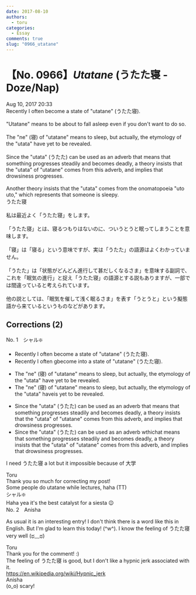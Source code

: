 ```yaml
---
date: 2017-08-10
authors:
  - toru
categories:
  - Essay
comments: true
slug: "0966_utatane"
---
```


# 【No. 0966】<strong><em>Utatane</em></strong> (うたた寝 - Doze/Nap)
<div class="date">Aug 10, 2017 20:33</div>
<div id="post"><div id="body_show_ori">
Recently I often become a state of "utatane" (うたた寝).<br/><br/>"Utatane" means to be about to fall asleep even if you don't want to do so.<br/><br/>The "ne" (寝) of "utatane" means to sleep, but actually, the etymology of the "utata" have yet to be revealed.<br/><br/>Since the "utata" (うたた) can be used as an adverb that means that something progresses steadily and becomes deadly, a theory insists that the "utata" of "utatane" comes from this adverb, and implies that drowsiness progresses.<br/><br/>Another theory insists that the "utata" comes from the onomatopoeia "uto uto," which represents that someone is sleepy.
</div></div>

<!-- more -->

<div id="post_ja"><div id="body_show_mo">
うたた寝<br/><br/>私は最近よく「うたた寝」をします。<br/><br/>「うたた寝」とは、寝るつもりはないのに、ついうとうと眠ってしまうことを意味します。<br/><br/>「寝」は「寝る」という意味ですが、実は「うたた」の語源はよくわかっていません。<br/><br/>「うたた」は「状態がどんどん進行して甚だしくなるさま」を意味する副詞で、これを「眠気の進行」と捉え「うたた寝」の語源とする説もありますが、一部では間違っていると考えられています。<br/><br/>他の説としては、「眠気を催して浅く眠るさま」を表す「うとうと」という擬態語から来ているというものなどがあります。
</div></div>

## Corrections (2)
<div id="block"><div class="first_name"> No. 1　<span class="just_name">シャル❇️</span></div><div id="block2">
<ul class="correction_field">
<li class="incorrect">Recently I often become a state of "utatane" (うたた寝).</li>
<li class="corrected correct">
Recently I often <span class="f_red">g</span><span class="f_gray"><span class="sline">bec</span></span>o<span class="f_gray"><span class="sline">me</span></span> <span class="f_red">into </span>a state of "utatane" (うたた寝).
</li>
</ul>
<ul class="correction_field">
<li class="incorrect">The "ne" (寝) of "utatane" means to sleep, but actually, the etymology of the "utata" have yet to be revealed.</li>
<li class="corrected correct">
The "ne" (寝) of "utatane" means to sleep, but actually, the etymology of the "utata" <span class="f_gray"><span class="sline">have</span></span><span class="f_red">is</span> yet to be revealed.
</li>
</ul>
<ul class="correction_field">
<li class="incorrect">Since the "utata" (うたた) can be used as an adverb that means that something progresses steadily and becomes deadly, a theory insists that the "utata" of "utatane" comes from this adverb, and implies that drowsiness progresses.</li>
<li class="corrected correct">
Since the "utata" (うたた) can be used as an adverb <span class="f_red">w</span><span class="f_gray"><span class="sline">t</span></span>h<span class="f_red">ich</span><span class="f_gray"><span class="sline">at</span></span> means that something progresses steadily and becomes deadly, a theory insists that the "utata" of "utatane" comes from this adverb, and implies that drowsiness progresses.
</li>
</ul>
<p class="comment_small">
 I need うたた寝 a lot but it impossible because of 大学
</p>

</div><div class="name"><span class="just_name">Toru</span><br>
Thank you so much for correcting my post!<br/>Some people do utatane while lectures, haha (TT)
</div>
<div class="name"><span class="just_name">シャル❇️</span><br>
Haha yea it's the best catalyst for a siesta 😉
</div>
</div>
<div id="block"><div class="first_name"> No. 2　<span class="just_name">Anisha</span></div><div id="block2">
<p class="comment_small">
 As usual it is an interesting entry! I don't think there is a word like this in English. But I'm glad to learn this today! (^w^). I know the feeling of うたた寝 very well (ಥ﹏ಥ)
</p>

</div><div class="name"><span class="just_name">Toru</span><br>
Thank you for the comment! :)<br/>The feeling of うたた寝 is good, but I don't like a hypnic jerk associated with it.<br/><a href="https://en.wikipedia.org/wiki/Hypnic_jerk" target="_blank">https://en.wikipedia.org/wiki/Hypnic_jerk</a>
</div>
<div class="name"><span class="just_name">Anisha</span><br>
(o_o) scary!
</div>
</div>
